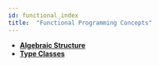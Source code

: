 ```yaml
---
id: functional_index
title:  "Functional Programming Concepts"
---
```


- **[Algebraic Structure](algebraic_structure.md)** 
- **[Type Classes](type_classes.md)**